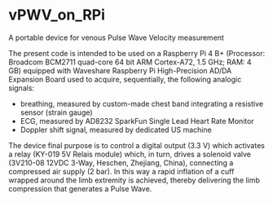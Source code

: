 # vPWV_on_RPi
A portable device for venous Pulse Wave Velocity measurement

The present code is intended to be used on a Raspberry Pi 4 B+ (Processor: Broadcom BCM2711 quad-core 64 bit ARM Cortex-A72, 1.5 GHz; RAM: 4 GB) equipped with Waveshare Raspberry Pi High-Precision AD/DA Expansion Board used to acquire, sequentially, the following analogic signals:

- breathing, measured by custom-made chest band integrating a resistive sensor (strain gauge)
- ECG, measured by AD8232 SparkFun Single Lead Heart Rate Monitor
- Doppler shift signal, measured by dedicated US machine

The device final purpose is to control a digital output (3.3 V) which activates a relay (KY-019 5V Relais module) which, in turn, drives a solenoid valve (3V210-08 12VDC 3-Way, Heschen, Zhejiang, China), connecting a compressed air supply (2 bar). In this way a rapid inflation of a cuff wrapped around the limb extremity is achieved, thereby delivering the limb compression that generates a Pulse Wave.
